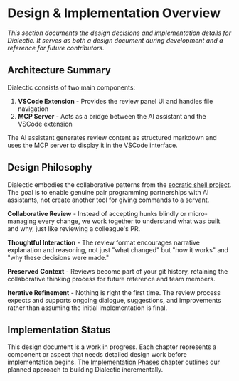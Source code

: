 # Design & Implementation Overview

*This section documents the design decisions and implementation details for Dialectic. It serves as both a design document during development and a reference for future contributors.*

## Architecture Summary

Dialectic consists of two main components:

1. **VSCode Extension** - Provides the review panel UI and handles file navigation
2. **MCP Server** - Acts as a bridge between the AI assistant and the VSCode extension

The AI assistant generates review content as structured markdown and uses the MCP server to display it in the VSCode interface.

## Design Philosophy

Dialectic embodies the collaborative patterns from the [socratic shell project](https://socratic-shell.github.io/socratic-shell/). The goal is to enable genuine pair programming partnerships with AI assistants, not create another tool for giving commands to a servant.

**Collaborative Review** - Instead of accepting hunks blindly or micro-managing every change, we work together to understand what was built and why, just like reviewing a colleague's PR.

**Thoughtful Interaction** - The review format encourages narrative explanation and reasoning, not just "what changed" but "how it works" and "why these decisions were made."

**Preserved Context** - Reviews become part of your git history, retaining the collaborative thinking process for future reference and team members.

**Iterative Refinement** - Nothing is right the first time. The review process expects and supports ongoing dialogue, suggestions, and improvements rather than assuming the initial implementation is final.

## Implementation Status

This design document is a work in progress. Each chapter represents a component or aspect that needs detailed design work before implementation begins. The [Implementation Phases](./implementation-phases.md) chapter outlines our planned approach to building Dialectic incrementally.